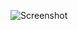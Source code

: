 ![Screenshot](https://raw.githubusercontent.com/Cryakl/Ultimate-RAT-Collection/refs/heads/main/EagleMonitorRat/EagleMonitorRAT%203.0.4.0/Screenshot.png)
